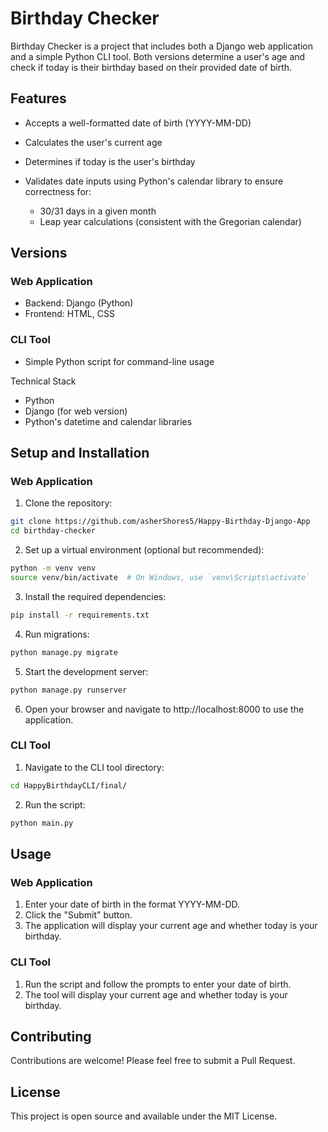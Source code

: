 # Birthday Checker

Birthday Checker is a project that includes both a Django web application and a simple Python CLI tool. Both versions determine a user's age and check if today is their birthday based on their provided date of birth.

## Features

- Accepts a well-formatted date of birth (YYYY-MM-DD)
- Calculates the user's current age
- Determines if today is the user's birthday
- Validates date inputs using Python's calendar library to ensure correctness for:

    - 30/31 days in a given month
    - Leap year calculations (consistent with the Gregorian calendar)



## Versions

### Web Application

- Backend: Django (Python)
- Frontend: HTML, CSS

### CLI Tool

- Simple Python script for command-line usage

Technical Stack

- Python
- Django (for web version)
- Python's datetime and calendar libraries

## Setup and Installation

### Web Application

1. Clone the repository:

```bash
git clone https://github.com/asherShores5/Happy-Birthday-Django-App
cd birthday-checker
```

2. Set up a virtual environment (optional but recommended):

```bash
python -m venv venv
source venv/bin/activate  # On Windows, use `venv\Scripts\activate`
```

3. Install the required dependencies:

```bash
pip install -r requirements.txt
```

4. Run migrations:

```bash
python manage.py migrate
```

5. Start the development server:

```bash
python manage.py runserver
```

6. Open your browser and navigate to http://localhost:8000 to use the application.

### CLI Tool

1. Navigate to the CLI tool directory:

```bash
cd HappyBirthdayCLI/final/
```

2. Run the script:

```bash
python main.py
```

## Usage

### Web Application

1. Enter your date of birth in the format YYYY-MM-DD.
2. Click the "Submit" button.
3. The application will display your current age and whether today is your birthday.

### CLI Tool

1. Run the script and follow the prompts to enter your date of birth.
2. The tool will display your current age and whether today is your birthday.

## Contributing

Contributions are welcome! Please feel free to submit a Pull Request.

## License

This project is open source and available under the MIT License.